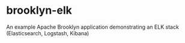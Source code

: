 # brooklyn-elk
An example Apache Brooklyn application demonstrating an ELK stack (Elasticsearch, Logstash, Kibana)
